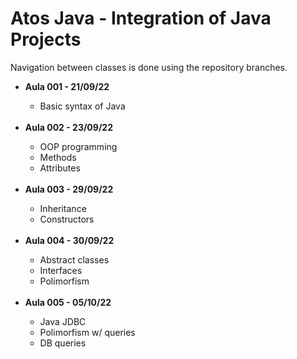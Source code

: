 # Atos Java - Integration of Java Projects
Navigation between classes is done using the repository branches.
<ul>
<li><b>Aula 001 - 21/09/22</b></li>
  <ul>
    <li>Basic syntax of Java</li>
  </ul>
 <br/>
<li><b>Aula 002 - 23/09/22</b></li>
  <ul>
      <li>OOP programming</li>
      <li>Methods</li>
       <li>Attributes</li>
  </ul>
   <br/>
<li><b>Aula 003 - 29/09/22</b></li>
  <ul>
    <li>Inheritance</li>
    <li>Constructors</li>
  </ul>
   <br/>

<li><b>Aula 004 - 30/09/22</b></li>
  <ul>
    <li>Abstract classes</li>
    <li>Interfaces</li>
    <li>Polimorfism</li>
   </ul>
    <br/>

<li><b>Aula 005 - 05/10/22</b></li>
<ul>
  <li>Java JDBC</li>
  <li>Polimorfism w/ queries</li>
  <li>DB queries</li>
  </ul>
</ul>
